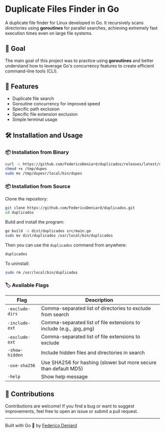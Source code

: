 # Duplicate Files Finder in Go

A duplicate file finder for Linux developed in Go. It recursively scans directories using **goroutines** for parallel searches, achieving extremely fast execution times even on large file systems.

## 🚀 Goal

The main goal of this project was to practice using **goroutines** and better understand how to leverage Go's concurrency features to create efficient command-line tools (CLI).

## 🔧 Features

- Duplicate file search
- Goroutine concurrency for improved speed
- Specific path exclusion
- Specific file extension exclusion
- Simple terminal usage

## 🛠️ Installation and Usage

### 📦 Installation from Binary

```bash
curl -L https://github.com/FedericoDeniard/duplicados/releases/latest/download/dupes/tmp/dupes
chmod +x /tmp/dupes
sudo mv /tmp/dupesr/local/bin/dupes
```

### 📦 Installation from Source

Clone the repository:

```bash
git clone https://github.com/FedericoDeniard/duplicados.git
cd duplicados
```

Build and install the program:

```bash
go build -o dist/duplicados src/main.go
sudo mv dist/duplicados /usr/local/bin/duplicados
```

Then you can use the `duplicados` command from anywhere:

```bash
duplicados
```

To uninstall:

```bash
sudo rm /usr/local/bin/duplicados
```

### 🏷️ Available Flags

| Flag            | Description                                                          |
| --------------- | -------------------------------------------------------------------- |
| `-exclude-dirs` | Comma-separated list of directories to exclude from search           |
| `-include-ext`  | Comma-separated list of file extensions to include (e.g., .jpg,.png) |
| `-exclude-ext`  | Comma-separated list of file extensions to exclude                   |
| `-show-hidden`  | Include hidden files and directories in search                       |
| `-use-sha256`   | Use SHA256 for hashing (slower but more secure than default MD5)     |
| `-help`         | Show help message                                                    |

## 🤝 Contributions

Contributions are welcome! If you find a bug or want to suggest improvements, feel free to open an issue or submit a pull request.

---

Built with Go 🦫 by [Federico Deniard](https://github.com/FedericoDeniard)
